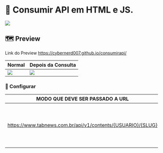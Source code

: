 # 🎄 Consumir API em HTML e JS.
![](https://img.shields.io/github/license/imzbf/md-editor-v3)

## 🗺 Preview

Link do Preview https://cybernerd007.github.io/consumirapi/

| Normal | Depois da Consulta |
| --- | --- |
| ![](https://user-images.githubusercontent.com/8114976/216854708-71f67088-03ba-4ab3-90f2-108af1403b13.png) | ![](https://user-images.githubusercontent.com/8114976/216854723-2bc12e92-07c6-4345-a0de-400f2267462b.png) |


### 🔩 Configurar

| MODO QUE DEVE SER PASSADO A URL | description |
| --- | --- |
| https://www.tabnews.com.br/api/v1/contents/{USUARIO}/{SLUG} |  Onde está `{USUARIO}`/`{SLUG}` devera ser substituido, Exemplo: Matrixs0beit/hackthebox-a-plataforma-que-voce-precisa-conhecer-para-estudar-pentest |

